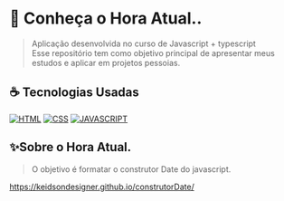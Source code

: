 # 📱 Conheça o Hora Atual..
> Aplicação desenvolvida no curso de Javascript + typescript <br>
> Esse repositório tem como objetivo principal de apresentar meus estudos e aplicar em projetos pessoias.

## ☕ Tecnologias Usadas

[![HTML](https://img.shields.io/badge/html%20-%23323330.svg?&style=for-the-badge&logo=html&logoColor=black&color=FF8000)](#)
[![CSS](https://img.shields.io/badge/css%20-%23323330.svg?&style=for-the-badge&logo=css&logoColor=black&color=2E64FE)](#)
[![JAVASCRIPT](https://img.shields.io/badge/javascript%20-%23323330.svg?&style=for-the-badge&logo=css&logoColor=black&color=FFFF00)](#)


## ✨Sobre o Hora Atual.
> O objetivo é formatar o construtor Date do javascript.

https://keidsondesigner.github.io/construtorDate/
